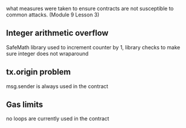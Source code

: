 what measures were taken to ensure contracts are not susceptible to common attacks. (Module 9 Lesson 3)
## Integer arithmetic overflow
SafeMath library used to increment counter by 1, library checks to make sure integer does not wraparound

## tx.origin problem
msg.sender is always used in the contract

## Gas limits
no loops are currently used in the contract

